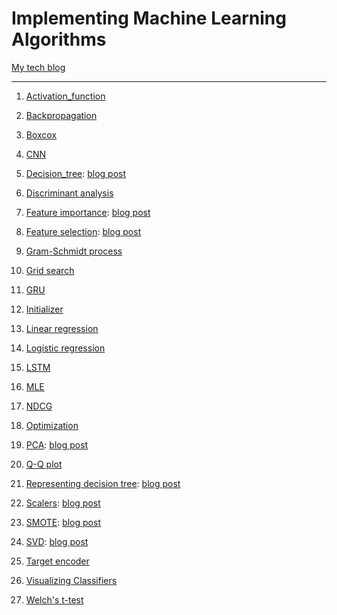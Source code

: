 # Implementing Machine Learning Algorithms 
[My tech blog](https://ywkim92.github.io/)  
- - -  
1. [Activation_function](https://nbviewer.org/github/ywkim92/Paper-implementation/blob/main/neural_network/Activation_function.ipynb)

1. [Backpropagation](https://nbviewer.org/github/ywkim92/Paper-implementation/blob/main/neural_network/Backpropagation.ipynb)

1. [Boxcox](https://nbviewer.org/github/ywkim92/Paper-implementation/blob/main/stats_and_linalg/Boxcox.ipynb)

1. [CNN](https://nbviewer.org/github/ywkim92/Paper-implementation/blob/main/neural_network/CNN.ipynb)

1. [Decision_tree](https://nbviewer.org/github/ywkim92/Paper-implementation/blob/main/machine_learning/Decision_tree.ipynb): [blog post](https://ywkim92.github.io/machine_learning/decision_tree/)

1. [Discriminant analysis](https://nbviewer.org/github/ywkim92/Paper-implementation/blob/main/machine_learning/Discriminant_analysis.ipynb)

1. [Feature importance](https://nbviewer.org/github/ywkim92/Paper-implementation/blob/main/machine_learning/Feature_importance.ipynb): [blog post](https://ywkim92.github.io/machine_learning/feature_importance/)

1. [Feature selection](https://nbviewer.org/github/ywkim92/Paper-implementation/blob/main/machine_learning/Feature_selection.ipynb): [blog post](https://ywkim92.github.io/machine_learning/feature_selection/)

1. [Gram-Schmidt process](https://nbviewer.org/github/ywkim92/Paper-implementation/blob/main/stats_and_linalg/Gram-Schmidt_process.ipynb)

1. [Grid search](https://nbviewer.org/github/ywkim92/Paper-implementation/blob/main/machine_learning/GridSearchCV.ipynb)

1. [GRU](https://nbviewer.org/github/ywkim92/Paper-implementation/blob/main/neural_network/GRU.ipynb)

1. [Initializer](https://nbviewer.org/github/ywkim92/Paper-implementation/blob/main/neural_network/Initializer.ipynb)

1. [Linear regression](https://nbviewer.org/github/ywkim92/Paper-implementation/blob/main/machine_learning/Linear_regression.ipynb)

1. [Logistic regression](https://nbviewer.org/github/ywkim92/Paper-implementation/blob/main/machine_learning/Logistic_regression.ipynb)

1. [LSTM](https://nbviewer.org/github/ywkim92/Paper-implementation/blob/main/neural_network/LSTM.ipynb)

1. [MLE](https://nbviewer.org/github/ywkim92/Paper-implementation/blob/main/stats_and_linalg/MLE.ipynb)

1. [NDCG](https://nbviewer.org/github/ywkim92/Paper-implementation/blob/main/machine_learning/nDCG.ipynb)

1. [Optimization](https://nbviewer.org/github/ywkim92/Paper-implementation/blob/main/neural_network/Optimization.ipynb)

1. [PCA](https://nbviewer.org/github/ywkim92/Paper-implementation/blob/main/machine_learning/Paper%20implementation_PCA.ipynb): [blog post](https://ywkim92.github.io/machine_learning/PCA/)

1. [Q-Q plot](https://nbviewer.org/github/ywkim92/Paper-implementation/blob/main/stats_and_linalg/QQplot.ipynb)

1. [Representing decision tree](https://nbviewer.org/github/ywkim92/Paper-implementation/blob/main/machine_learning/Representing_decision_tree.ipynb): [blog post](https://ywkim92.github.io/machine_learning/decision_tree/)

1. [Scalers](https://nbviewer.org/github/ywkim92/Paper-implementation/blob/main/data_preprocessing/Scalers.ipynb): [blog post](https://ywkim92.github.io/machine_learning/scalers/)

1. [SMOTE](https://nbviewer.org/github/ywkim92/Paper-implementation/blob/main/data_preprocessing/Paper%20implementation_SMOTE_with_pca_visualization.ipynb): [blog post](https://ywkim92.github.io/machine_learning/SMOTE/)

1. [SVD](https://nbviewer.org/github/ywkim92/Paper-implementation/blob/main/data_preprocessing/SVD_implementation.ipynb): [blog post](https://ywkim92.github.io/machine_learning/SVD/)

1. [Target encoder](https://nbviewer.org/github/ywkim92/Paper-implementation/blob/main/data_preprocessing/Target_encoder.ipynb)

1. [Visualizing Classifiers](https://nbviewer.org/github/ywkim92/Paper-implementation/blob/main/machine_learning/Visualizing_Classifiers.ipynb)

1. [Welch's t-test](https://nbviewer.org/github/ywkim92/Paper-implementation/blob/main/stats_and_linalg/Welch_ttest.ipynb)